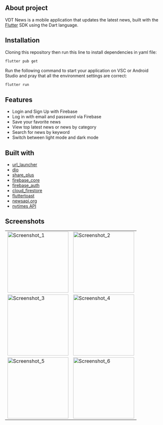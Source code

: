 ## About project

VDT News is a mobile application that updates the latest news, built with the [Flutter](https://flutter.dev/) SDK using the Dart language.

## Installation

Cloning this repository then run this line to install dependencies in yaml file:

```bash
flutter pub get
```
Run the following command to start your application on VSC or Android Studio and pray that all the environment settings are correct:
```bash
flutter run
```


## Features

- Login and Sign Up with Firebase 
- Log in with email and password via Firebase
- Save your favorite news
- View top latest news or news by category
- Search for news by keyword
- Switch between light mode and dark mode 

## Built with
- [url_launcher](https://pub.dev/packages/url_launcher)
- [dio](https://pub.dev/packages/dio)
- [share_plus](https://pub.dev/packages/share_plus)
- [firebase_core](https://pub.dev/packages/firebase_core)
- [firebase_auth](https://pub.dev/packages/firebase_auth)
- [cloud_firestore](https://pub.dev/packages/cloud_firestore)
- [fluttertoast](https://pub.dev/packages/fluttertoast)
- [newsapi.org](https://newsapi.org/docs)
- [nytimes API](https://developer.nytimes.com/apis)

## Screenshots
<table>
  <tr>
    <td><img src="https://github.com/CongLiv/news_app_flutter/assets/116829489/1f9f67fc-d7b8-4ca4-b457-66d8fc33a664" alt="Screenshot_1" width="200"/></td>
    <td><img src="https://github.com/CongLiv/news_app_flutter/assets/116829489/581073f7-8915-4499-af53-ed5273a3a4e8" alt="Screenshot_2" width="200"/></td>
  </tr>
  <tr>
    <td><img src="https://github.com/CongLiv/news_app_flutter/assets/116829489/24a9905d-e92a-40a6-90ae-a455f9ca0847" alt="Screenshot_3" width="200"/></td>
    <td><img src="https://github.com/CongLiv/news_app_flutter/assets/116829489/0cd376a3-393c-4d09-a56e-f1df18905f80" alt="Screenshot_4" width="200"/></td>
  </tr>
  <tr>
    <td><img src="https://github.com/CongLiv/news_app_flutter/assets/116829489/2673e571-562a-429d-b94a-61304f820d90" alt="Screenshot_5" width="200"/></td>
    <td><img src="https://github.com/CongLiv/news_app_flutter/assets/116829489/4bb1bf14-5da7-4e3b-a9b3-62c2e3f94bde" alt="Screenshot_6" width="200"/></td>

</table>



